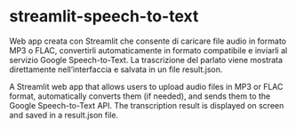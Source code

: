 # streamlit-speech-to-text
Web app creata con Streamlit che consente di caricare file audio in formato MP3 o FLAC, convertirli automaticamente in formato compatibile e inviarli al servizio Google Speech-to-Text. La trascrizione del parlato viene mostrata direttamente nell’interfaccia e salvata in un file result.json.


A Streamlit web app that allows users to upload audio files in MP3 or FLAC format, automatically converts them (if needed), and sends them to the Google Speech-to-Text API.
The transcription result is displayed on screen and saved in a result.json file.
